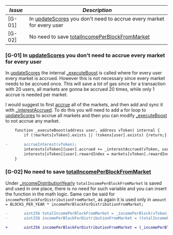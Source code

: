 | *Issue* | *Description*                                                                                                                                                            |
|---------|--------------------------------------------------------------------------------------------------------------------------------------------------------------------------|
| [G-01]  | In [updateScores](https://github.com/code-423n4/2023-09-venus/blob/main/contracts/Tokens/Prime/Prime.sol#L200-L230) you don't need to accrue every market for every user |
| [G-02]  | No need to save [totalIncomePerBlockFromMarket](https://github.com/code-423n4/2023-09-venus/blob/main/contracts/Tokens/Prime/Prime.sol#L971)                             |

### [G-01] In [updateScores](https://github.com/code-423n4/2023-09-venus/blob/main/contracts/Tokens/Prime/Prime.sol#L200-L230) you don't need to accrue every market for every user
In [updateScores](https://github.com/code-423n4/2023-09-venus/blob/main/contracts/Tokens/Prime/Prime.sol#L200-L230) the internal [_executeBoost](https://github.com/code-423n4/2023-09-venus/blob/main/contracts/Tokens/Prime/Prime.sol#L779-L787) is called where for every user every market is accrued. However this is not necessary since every market needs to be accrued once. This will save a lot of gas since for a transaction with 20 users, all markets are gonna be accrued 20 times, while only 1 accrue is needed per market. 

I would suggest to first [accrue](https://github.com/code-423n4/2023-09-venus/blob/main/contracts/Tokens/Prime/Prime.sol#L211-L219) all of the markets, and then add and sync it with [_interestAccrued](https://github.com/code-423n4/2023-09-venus/blob/main/contracts/Tokens/Prime/Prime.sol#L918-L923). To do this you will need to add a for loop to [updateScores](https://github.com/code-423n4/2023-09-venus/blob/main/contracts/Tokens/Prime/Prime.sol#L200-L230) to accrue all markets and then you can modify [_executeBoost](https://github.com/code-423n4/2023-09-venus/blob/main/contracts/Tokens/Prime/Prime.sol#L779-L787) to not accrue any market.

```diff
    function _executeBoost(address user, address vToken) internal {
        if (!markets[vToken].exists || !tokens[user].exists) {return;}

-       accrueInterest(vToken);
        interests[vToken][user].accrued += _interestAccrued(vToken, user);
        interests[vToken][user].rewardIndex = markets[vToken].rewardIndex;
    }
```

### [G-02] No need to save [totalIncomePerBlockFromMarket](https://github.com/code-423n4/2023-09-venus/blob/main/contracts/Tokens/Prime/Prime.sol#L971)
Under [_incomeDistributionYearly](https://github.com/code-423n4/2023-09-venus/blob/main/contracts/Tokens/Prime/Prime.sol#L970-L979) `totalIncomePerBlockFromMarket` is saved and used in one place, there is no need for such variable and you can insert the function in the math logic. Same can be said for `incomePerBlockForDistributionFromMarket`, as again it is used only in `amount = BLOCKS_PER_YEAR * incomePerBlockForDistributionFromMarket;`

```diff
-       uint256 totalIncomePerBlockFromMarket = _incomePerBlock(vToken);
-       uint256 incomePerBlockForDistributionFromMarket = (totalIncomePerBlockFromMarket * _distributionPercentage()) / IProtocolShareReserve(protocolShareReserve).MAX_PERCENT(); 

+       uint256 incomePerBlockForDistributionFromMarket = (_incomePerBlock(vToken) * _distributionPercentage()) / IProtocolShareReserve(protocolShareReserve).MAX_PERCENT(); 
```
